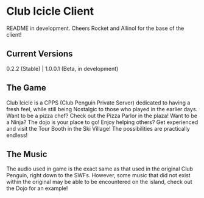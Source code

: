# Club Icicle Client
README in development.
Cheers Rocket and Allinol for the base of the client!
## Current Versions
0.2.2 (Stable) | 1.0.0.1 (Beta, in development)
## The Game
Club Icicle is a CPPS (Club Penguin Private Server) dedicated to having a fresh feel, while still being Nostalgic to those who played in the earlier days. Want to be a pizza chef? Check out the Pizza Parlor in the plaza! Want to be a Ninja? The dojo is your place to go! Enjoy helping others? Get experienced and visit the Tour Booth in the Ski Village! The possibilities are practically endless!
## The Music
The audio used in game is the exact same as that used in the original Club Penguin, right down to the SWFs. However, some music that did not exist within the original may be able to be encountered on the island, check out the Dojo for an example!
